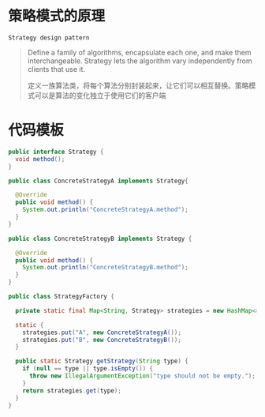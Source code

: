 # 策略模式的原理

`Strategy design pattern`

> Define a family of algorithms, encapsulate each one, and make them interchangeable. Strategy lets the algorithm vary independently from clients that use it.
>
> 定义一族算法类，将每个算法分别封装起来，让它们可以相互替换。策略模式可以是算法的变化独立于使用它们的客户端

# 代码模板

```java
public interface Strategy {
  void method();
}

public class ConcreteStrategyA implements Strategy{

  @Override
  public void method() {
    System.out.println("ConcreteStrategyA.method");
  }
}

public class ConcreteStrategyB implements Strategy {

  @Override
  public void method() {
    System.out.println("ConcreteStrategyB.method");
  }
}

public class StrategyFactory {

  private static final Map<String, Strategy> strategies = new HashMap<>();

  static {
    strategies.put("A", new ConcreteStrategyA());
    strategies.put("B", new ConcreteStrategyB());
  }

  public static Strategy getStrategy(String type) {
    if (null == type || type.isEmpty()) {
      throw new IllegalArgumentException("type should not be empty.");
    }
    return strategies.get(type);
  }
}
```